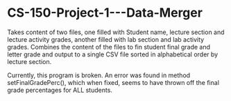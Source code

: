 # CS-150-Project-1---Data-Merger
Takes content of two files, one filled with Student name, lecture section and lecture activity grades, another filled with lab section and lab activity grades. Combines the content of the files to fin student final grade and letter grade and output to a single CSV file sorted in alphabetical order by lecture section.

Currently, this program is broken. An error was found in method setFinalGradePerc(), which when fixed, seems to have thrown off the final grade percentages for ALL students.
